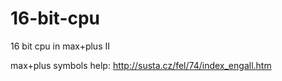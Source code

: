 # 16-bit-cpu

16 bit cpu in max+plus II

max+plus symbols help:
http://susta.cz/fel/74/index_engall.htm
